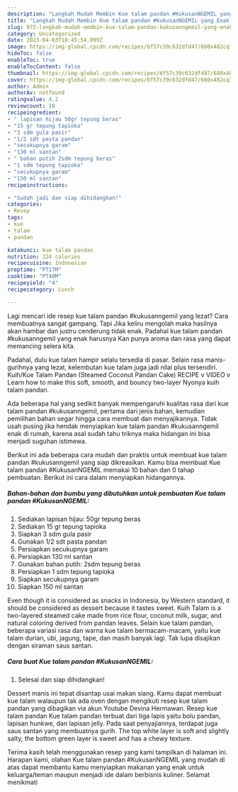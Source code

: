 ```yaml
---
description: "Langkah Mudah Membin Kue talam pandan #KukusanNGEMIL yang Enak Banget}"
title: "Langkah Mudah Membin Kue talam pandan #KukusanNGEMIL yang Enak Banget}"
slug: 972-langkah-mudah-membin-kue-talam-pandan-kukusanngemil-yang-enak-banget
category: Uncategorized
date: 2023-04-03T18:45:54.899Z
image: https://img-global.cpcdn.com/recipes/6f57c39c632dfd47/680x482cq70/kue-talam-pandan-kukusanngemil-foto-resep-utama.jpg
hideToc: false
enableToc: true
enableTocContent: false
thumbnail: https://img-global.cpcdn.com/recipes/6f57c39c632dfd47/680x482cq70/kue-talam-pandan-kukusanngemil-foto-resep-utama.jpg
cover: https://img-global.cpcdn.com/recipes/6f57c39c632dfd47/680x482cq70/kue-talam-pandan-kukusanngemil-foto-resep-utama.jpg
author: Admin
authorAv: notfound
ratingvalue: 4.2
reviewcount: 10
recipeingredient:
- " lapisan hijau 50gr tepung beras"
- "15 gr tepung tapioka"
- "3 sdm gula pasir"
- "1/2 sdt pasta pandan"
- "secukupnya garam"
- "130 ml santan"
- " bahan putih 2sdm tepung beras"
- "1 sdm tepung tapioka"
- "secukupnya garam"
- "150 ml santan"
recipeinstructions:

- "Sudah jadi dan siap dihidangkan!"
categories:
- Resep
tags:
- kue
- talam
- pandan

katakunci: kue talam pandan 
nutrition: 224 calories
recipecuisine: Indonesian
preptime: "PT17M"
cooktime: "PT40M"
recipeyield: "4"
recipecategory: Lunch

---
```



Lagi mencari ide resep kue talam pandan #kukusanngemil yang lezat? Cara membuatnya sangat gampang. Tapi Jika keliru mengolah maka hasilnya akan hambar dan justru cenderung tidak enak. Padahal kue talam pandan #kukusanngemil yang enak harusnya Kan punya aroma dan rasa yang dapat memancing selera kita.


Padahal, dulu kue talam hampir selalu tersedia di pasar. Selain rasa manis-gurihnya yang lezat, kelembutan kue talam juga jadi nilai plus tersendiri. Kuih/Kue Talam Pandan (Steamed Coconut Pandan Cake) RECIPE v VIDEO v Learn how to make this soft, smooth, and bouncy two-layer Nyonya kuih talam pandan.

Ada beberapa hal yang sedikit banyak mempengaruhi kualitas rasa dari kue talam pandan #kukusanngemil, pertama dari jenis bahan, kemudian pemilihan bahan segar hingga cara membuat dan menyajikannya. Tidak usah pusing jika hendak menyiapkan kue talam pandan #kukusanngemil enak di rumah, karena asal sudah tahu triknya maka hidangan ini bisa menjadi suguhan istimewa.


Berikut ini ada beberapa cara mudah dan praktis untuk membuat kue talam pandan #kukusanngemil yang siap dikreasikan. Kamu bisa membuat Kue talam pandan #KukusanNGEMIL memakai 10 bahan dan 0 tahap pembuatan. Berikut ini cara dalam menyiapkan hidangannya.

<!--inarticleads1-->

##### Bahan-bahan dan bumbu yang dibutuhkan untuk pembuatan Kue talam pandan #KukusanNGEMIL:

1. Sediakan  lapisan hijau: 50gr tepung beras
1. Sediakan 15 gr tepung tapioka
1. Siapkan 3 sdm gula pasir
1. Gunakan 1/2 sdt pasta pandan
1. Persiapkan secukupnya garam
1. Persiapkan 130 ml santan
1. Gunakan  bahan putih: 2sdm tepung beras
1. Persiapkan 1 sdm tepung tapioka
1. Siapkan secukupnya garam
1. Siapkan 150 ml santan


Even though it is considered as snacks in Indonesia, by Western standard, it should be considered as dessert because it tastes sweet. Kuih Talam is a two-layered steamed cake made from rice flour, coconut milk, sugar, and natural coloring derived from pandan leaves. Selain kue talam pandan, beberapa variasi rasa dan warna kue talam bermacam-macam, yaitu kue talam durian, ubi, jagung, tape, dan masih banyak lagi. Tak lupa disajikan dengan siraman saus santan. 

<!--inarticleads2-->

##### Cara buat Kue talam pandan #KukusanNGEMIL:


1. Selesai dan siap dihidangkan!

Dessert manis ini tepat disantap usai makan siang. Kamu dapat membuat kue talam walaupun tak ada oven dengan mengikuti resep kue talam pandan yang dibagikan via akun Youtube Devina Hermawan. Resep kue talam pandan Kue talam pandan terbuat dari tiga lapis yaitu bolu pandan, lapisan hunkwe, dan lapisan jelly. Pada saat penyajiannya, terdapat juga saus santan yang membuatnya gurih. The top white layer is soft and slightly salty, the bottom green layer is sweet and has a chewy texture. 

Terima kasih telah menggunakan resep yang kami tampilkan di halaman ini. Harapan kami, olahan Kue talam pandan #KukusanNGEMIL yang mudah di atas dapat membantu kamu menyiapkan makanan yang enak untuk keluarga/teman maupun menjadi ide dalam berbisnis kuliner. Selamat menikmati
